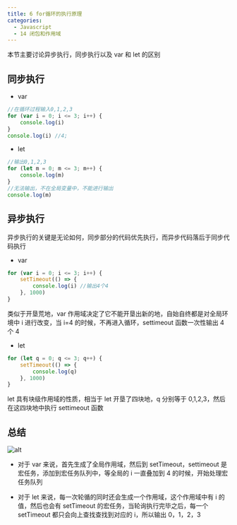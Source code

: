 ```yaml
---
title: 6 for循环的执行原理
categories:
  - Javascript
  - 14 闭包和作用域
---
```


本节主要讨论异步执行，同步执行以及 var 和 let 的区别

## 同步执行

- var

```javascript
//在循环过程输入0,1,2,3
for (var i = 0; i <= 3; i++) {
	console.log(i)
}
console.log(i) //4;
```

- let

```javascript
//输出0,1,2,3
for (let m = 0; m <= 3; m++) {
	console.log(m)
}
//无法输出，不在全局变量中，不能进行输出
console.log(m)
```

## 异步执行

异步执行的关键是无论如何，同步部分的代码优先执行，而异步代码落后于同步代码执行

- var

```javascript
for (var i = 0; i <= 3; i++) {
	setTimeout(() => {
		console.log(i) //输出4个4
	}, 1000)
}
```

类似于开垦荒地，var 作用域决定了它不能开垦出新的地，自始自终都是对全局环境中 i 进行改变，当 i=4 的时候，不再进入循环，settimeout 函数一次性输出 4 个 4

- let

```javascript
for (let q = 0; q <= 3; q++) {
	setTimeout(() => {
		console.log(q)
	}, 1000)
}
```

let 具有块级作用域的性质，相当于 let 开垦了四块地，q 分别等于 0,1,2,3，然后在这四块地中执行 settimeout 函数

## 总结

![alt](https://mikes.oss-cn-beijing.aliyuncs.com/uPic/image-20210722145539565.png)

- 对于 var 来说，首先生成了全局作用域，然后到 setTimeout，settimeout 是宏任务，添加到宏任务队列中，等全局的 i 一直叠加到 4 的时候，开始处理宏任务队列

* 对于 let 来说，每一次轮循的同时还会生成一个作用域，这个作用域中有 i 的值，然后也会有 setTimeout 的宏任务，当轮询执行完毕之后，每一个 setTimeout 都只会向上查找查找到对应的 i，所以输出 0，1，2，3
